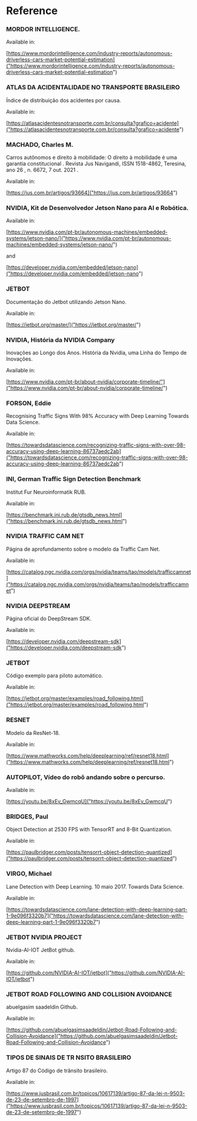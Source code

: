 # Reference

### MORDOR INTELLIGENCE. 

Available in:

[https://www.mordorintelligence.com/industry-reports/autonomous-driverless-cars-market-potential-estimation]("https://www.mordorintelligence.com/industry-reports/autonomous-driverless-cars-market-potential-estimation")

### ATLAS DA ACIDENTALIDADE NO TRANSPORTE BRASILEIRO

Índice de distribuição dos acidentes por causa. 

Available in:

[https://atlasacidentesnotransporte.com.br/consulta?grafico=acidente]("https://atlasacidentesnotransporte.com.br/consulta?grafico=acidente") 

### MACHADO, Charles M. 

Carros autônomos e direito à mobilidade: O direito à mobilidade é uma garantia constitucional . Revista Jus Navigandi, ISSN 1518-4862, Teresina, ano 26 , n. 6672, 7 out. 2021 . 

Available in:

[https://jus.com.br/artigos/93664]("https://jus.com.br/artigos/93664") 

### NVIDIA, Kit de Desenvolvedor Jetson Nano para AI e Robótica. 

Available in:

[https://www.nvidia.com/pt-br/autonomous-machines/embedded-systems/jetson-nano/]("https://www.nvidia.com/pt-br/autonomous-machines/embedded-systems/jetson-nano/") 

and

[https://developer.nvidia.com/embedded/jetson-nano]("https://developer.nvidia.com/embedded/jetson-nano") 

### JETBOT 

Documentação do Jetbot utilizando Jetson Nano. 

Available in:

[https://jetbot.org/master/]("https://jetbot.org/master/") 

### NVIDIA, História da NVIDIA Company

Inovações ao Longo dos Anos. História da Nvidia, uma Linha do Tempo de Inovações. 

Available in:

 [https://www.nvidia.com/pt-br/about-nvidia/corporate-timeline/"]("https://www.nvidia.com/pt-br/about-nvidia/corporate-timeline/")

### FORSON, Eddie

Recognising Traffic Signs With 98% Accuracy with Deep Learning Towards Data Science. 

Available in:

 [https://towardsdatascience.com/recognizing-traffic-signs-with-over-98-accuracy-using-deep-learning-86737aedc2ab]("https://towardsdatascience.com/recognizing-traffic-signs-with-over-98-accuracy-using-deep-learning-86737aedc2ab") 

### INI, German Traffic Sign Detection Benchmark 

Institut Fur Neuroinformatik RUB. 

Available in:

 [https://benchmark.ini.rub.de/gtsdb_news.html]("https://benchmark.ini.rub.de/gtsdb_news.html") 

### NVIDIA TRAFFIC CAM NET

Página de aprofundamento sobre o modelo da Traffic Cam Net. 

Available in:

 [https://catalog.ngc.nvidia.com/orgs/nvidia/teams/tao/models/trafficcamnet]("https://catalog.ngc.nvidia.com/orgs/nvidia/teams/tao/models/trafficcamnet") 

### NVIDIA DEEPSTREAM

Página oficial do DeepStream SDK. 

Available in:

 [https://developer.nvidia.com/deepstream-sdk]("https://developer.nvidia.com/deepstream-sdk") 

### JETBOT

Código exemplo para piloto automático. 

Available in:

 [https://jetbot.org/master/examples/road_following.html]("https://jetbot.org/master/examples/road_following.html") 

### RESNET

Modelo da ResNet-18. 

Available in:

 [https://www.mathworks.com/help/deeplearning/ref/resnet18.html]("https://www.mathworks.com/help/deeplearning/ref/resnet18.html") 

### AUTOPILOT, Vídeo do robô andando sobre o percurso. 

Available in:

 [https://youtu.be/8xEv_GwmcqU]("https://youtu.be/8xEv_GwmcqU") 

### BRIDGES, Paul

Object Detection at 2530 FPS with TensorRT and 8-Bit Quantization. 

Available in:

 [https://paulbridger.com/posts/tensorrt-object-detection-quantized]("https://paulbridger.com/posts/tensorrt-object-detection-quantized") 

### VIRGO, Michael

Lane Detection with Deep Learning. 10 maio 2017. Towards Data Science. 

Available in:

 [https://towardsdatascience.com/lane-detection-with-deep-learning-part-1-9e096f3320b7]("https://towardsdatascience.com/lane-detection-with-deep-learning-part-1-9e096f3320b7")  

### JETBOT NVIDIA PROJECT

Nvidia-AI-IOT JetBot github. 

Available in:

 [https://github.com/NVIDIA-AI-IOT/jetbot]("https://github.com/NVIDIA-AI-IOT/jetbot") 

### JETBOT ROAD FOLLOWING AND COLLISION AVOIDANCE

abuelgasim saadeldin Github. 

Available in:

 [https://github.com/abuelgasimsaadeldin/Jetbot-Road-Following-and-Collision-Avoidance]("https://github.com/abuelgasimsaadeldin/Jetbot-Road-Following-and-Collision-Avoidance") 

### TIPOS DE SINAIS DE TR NSITO BRASILEIRO

Artigo 87 do Código de trânsito brasileiro. 

Available in:

 [https://www.jusbrasil.com.br/topicos/10617139/artigo-87-da-lei-n-9503-de-23-de-setembro-de-1997]("https://www.jusbrasil.com.br/topicos/10617139/artigo-87-da-lei-n-9503-de-23-de-setembro-de-1997")
